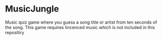 # MusicJungle
Music quiz game where you guess a song title or artist from ten seconds of the song. This game requires lincenced music which is not included in this repositiry

